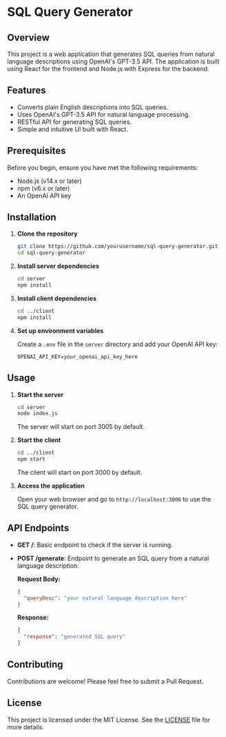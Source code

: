 # SQL Query Generator

## Overview

This project is a web application that generates SQL queries from natural language descriptions using OpenAI's GPT-3.5 API. The application is built using React for the frontend and Node.js with Express for the backend.

## Features

- Converts plain English descriptions into SQL queries.
- Uses OpenAI's GPT-3.5 API for natural language processing.
- RESTful API for generating SQL queries.
- Simple and intuitive UI built with React.

## Prerequisites

Before you begin, ensure you have met the following requirements:

- Node.js (v14.x or later)
- npm (v6.x or later)
- An OpenAI API key

## Installation

1. **Clone the repository**

   ```bash
   git clone https://github.com/yourusername/sql-query-generator.git
   cd sql-query-generator
   ```

2. **Install server dependencies**

   ```bash
   cd server
   npm install
   ```

3. **Install client dependencies**

   ```bash
   cd ../client
   npm install
   ```

4. **Set up environment variables**

   Create a `.env` file in the `server` directory and add your OpenAI API key:

   ```plaintext
   OPENAI_API_KEY=your_openai_api_key_here
   ```

## Usage

1. **Start the server**

   ```bash
   cd server
   node index.js
   ```

   The server will start on port 3005 by default.

2. **Start the client**

   ```bash
   cd ../client
   npm start
   ```

   The client will start on port 3000 by default.

3. **Access the application**

   Open your web browser and go to `http://localhost:3000` to use the SQL query generator.

## API Endpoints

- **GET /**: Basic endpoint to check if the server is running.
- **POST /generate**: Endpoint to generate an SQL query from a natural language description.

  **Request Body:**

  ```json
  {
    "queryDesc": "your natural language description here"
  }
  ```

  **Response:**

  ```json
  {
    "response": "generated SQL query"
  }
  ```

## Contributing

Contributions are welcome! Please feel free to submit a Pull Request.

## License

This project is licensed under the MIT License. See the [LICENSE](LICENSE) file for more details.

